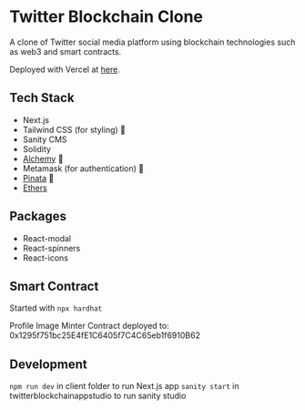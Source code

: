 # Twitter Blockchain Clone

A clone of Twitter social media platform using blockchain technologies such as web3 and smart contracts. 

Deployed with Vercel at [here](https://twitter-blockchain-web3.vercel.app/). 

## Tech Stack

- Next.js
- Tailwind CSS (for styling) 🎨
- Sanity CMS
- Solidity
- [Alchemy](https://www.alchemy.com/) 🧪
- Metamask (for authentication) 🦊
- [Pinata](https://www.pinata.cloud/) 🎉
- [Ethers](https://www.npmjs.com/package/ethers)

## Packages

- React-modal
- React-spinners
- React-icons

## Smart Contract

Started with `npx hardhat`

Profile Image Minter Contract deployed to: 0x1295f751bc25E4fE1C6405f7C4C65eb1f6910B62

## Development

`npm run dev` in client folder to run Next.js app
`sanity start` in twitterblockchainappstudio to run sanity studio